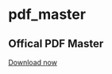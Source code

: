 # pdf_master

## Offical PDF Master
[Download now](#https://play.google.com/store/apps/details?id=com.vocalslocal.pdf_master)




